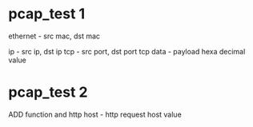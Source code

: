 # pcap_test 1
ethernet - src mac, dst mac

ip - src ip, dst ip
tcp - src port, dst port
tcp data - payload hexa decimal value

# pcap_test 2
ADD
function and
http host - http request host value
